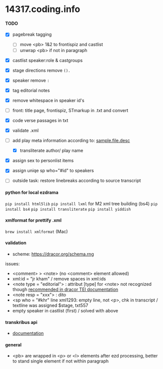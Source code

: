 # 14317.coding.info
#### TODO
- [x] pagebreak tagging
   - [ ] move \<pb> 1&2 to frontispiz and castlist
   - [ ] unwrap \<pb> if not in paragraph
- [x] castlist speaker:role & castgroups
- [x] stage directions remove `().`
- [x] speaker remove `:`
- [x] tag editorial notes
- [x] remove whitespace in speaker id's
- [ ] front: title page, frontispiz, STmarkup in .txt and convert
- [x] code verse passages in txt
- [x] validate .xml
- [ ] add play meta information according to: [sample.file.desc](TEI/sample.filedesc.xml)
  - [x] transliterate author/ play name
- [x] assign sex to personlist items
- [x] assign uniqe sp who="#id" to speakers
- [ ] outside task: restore linebreaks according to source transcript


#### python for local ezdrama
`pip install html5lib`
`pip install lxml` for M2 xml tree building (bs4)
`pip install bs4`
`pip install transliterate`
`pip install yiddish`

#### xmlformat for prettify .xml
`brew install xmlformat` (Mac)

#### validation
- scheme: <https://dracor.org/schema.rng>

issues:
- \<comment> > \<note> (no \<comment> element allowed)
- xml:id = "jr kham" / remove spaces in xml:ids
- \<note type = "editorial"> : attribut [type] for \<note> not recognized though [recommended in dracor TEI documentation](https://dracor.org/doc/odd#TEI.note)
- \<note resp = "xxx"> : dito
- \<sp who = "#khr" line xml1293: empty line, not \<p>, chk in transcript /  textline was assigned $stage, txt557
- empty speaker in castlist (first) / solved with above

#### transkribus api
- [documentation](https://readcoop.eu/transkribus/docu/rest-api/)

#### general
- \<pb> are wrapped in \<p> or \<l> elements after ezd processing, better to stand single element if not within paragraph
